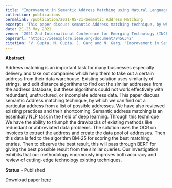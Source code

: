 ```yaml
---
title: "Improvement in Semantic Address Matching using Natural Language Processing"
collection: publications
permalink: /publication/2021-05-21-Semantic Address Matching
excerpt: 'This paper discuss semantic Address matching technique, by which we can find out a particular address from a list of possible addresses.'
date: 21-23 May 2021
venue: '2021 2nd International Conference for Emerging Technology (INCET)'
paperurl: 'https://ieeexplore.ieee.org/document/9456342'
citation: 'V. Gupta, M. Gupta, J. Garg and N. Garg, "Improvement in Semantic Address Matching using Natural Language Processing," 2021 2nd International Conference for Emerging Technology (INCET), 2021, pp. 1-5, doi: 10.1109/INCET51464.2021.9456342'
---
```


**Abstract**

Address matching is an important task for many businesses especially delivery and take out companies which help them to take out a certain address from their data warehouse. Existing solution uses similarity of strings, and edit distance algorithms to find out the similar addresses from the address database, but these algorithms could not work effectively with redundant, unstructured, or incomplete address data. This paper discuss semantic Address matching technique, by which we can find out a particular address from a list of possible addresses. We have also reviewed existing practices and their shortcoming. Semantic address matching is an essentially NLP task in the field of deep learning. Through this technique We have the ability to triumph the drawbacks of existing methods like redundant or abbreviated data problems. The solution uses the OCR on invoices to extract the address and create the data pool of addresses. Then this data is fed to the algorithm BM-25 for scoring the best matching entries. Then to observe the best result, this will pass through BERT for giving the best possible result from the similar queries. Our investigation exhibits that our methodology enormously improves both accuracy and review of cutting-edge technology existing techniques.


**Status** - Published

Download paper [here](https://ieeexplore.ieee.org/document/9456342)

<!-- Recommended citation: V. Gupta, M. Gupta, J. Garg and N. Garg, "Improvement in Semantic Address Matching using Natural Language Processing," 2021 2nd International Conference for Emerging Technology (INCET), 2021, pp. 1-5, doi: 10.1109/INCET51464.2021.9456342. -->